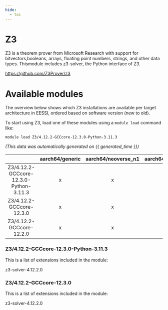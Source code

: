 ```yaml
---
hide:
  - toc
---
```


Z3
==


Z3 is a theorem prover from Microsoft Research with support for bitvectors,booleans, arrays, floating point numbers, strings, and other data types. Thismodule includes z3-solver, the Python interface of Z3.

https://github.com/Z3Prover/z3
# Available modules


The overview below shows which Z3 installations are available per target architecture in EESSI, ordered based on software version (new to old).

To start using Z3, load one of these modules using a `module load` command like:

```shell
module load Z3/4.12.2-GCCcore-12.3.0-Python-3.11.3
```

*(This data was automatically generated on {{ generated_time }})*  

| |aarch64/generic|aarch64/neoverse_n1|aarch64/neoverse_v1|x86_64/generic|x86_64/amd/zen2|x86_64/amd/zen3|x86_64/amd/zen4|x86_64/intel/haswell|x86_64/intel/skylake_avx512|
| :---: | :---: | :---: | :---: | :---: | :---: | :---: | :---: | :---: | :---: |
|Z3/4.12.2-GCCcore-12.3.0-Python-3.11.3|x|x|x|x|x|x|-|x|x|
|Z3/4.12.2-GCCcore-12.3.0|x|x|x|x|x|x|x|x|x|
|Z3/4.12.2-GCCcore-12.2.0|x|x|x|x|x|x|-|x|x|


### Z3/4.12.2-GCCcore-12.3.0-Python-3.11.3

This is a list of extensions included in the module:

z3-solver-4.12.2.0

### Z3/4.12.2-GCCcore-12.3.0

This is a list of extensions included in the module:

z3-solver-4.12.2.0